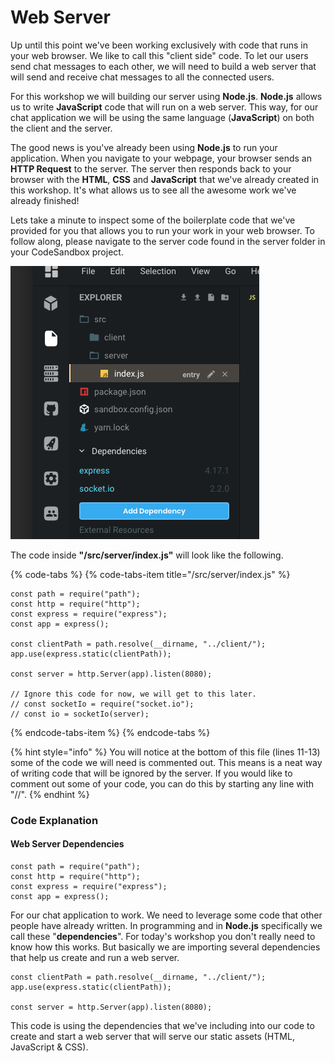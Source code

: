 # Web Server

Up until this point we've been working exclusively with code that runs in your web browser. We like to call this "client side" code. To let our users send chat messages to each other, we will need to build a web server that will send and receive chat messages to all the connected users.

For this workshop we will building our server using  **Node.js**. **Node.js** allows us to write **JavaScript** code that will run on a web server. This way, for our chat application we will be using the same language \(**JavaScript**\) on both the client and the server.

The good news is you've already been using **Node.js** to run your application. When you navigate to your webpage, your browser sends an **HTTP Request** to the server. The server then responds back to your browser with the **HTML**, **CSS** and **JavaScript** that we've already created in this workshop. It's what allows us to see all the awesome work we've already finished!

Lets take a minute to inspect some of the boilerplate code that we've provided for you that allows you to run your work in your web browser.  To follow along, please navigate to the server code found in the server folder in your CodeSandbox project.

![&quot;/src/server/index.js&quot;](.gitbook/assets/screen-shot-2019-07-04-at-11.04.12-am.png)

The code inside **"/src/server/index.js"** will look like the following.

{% code-tabs %}
{% code-tabs-item title="/src/server/index.js" %}
```text
const path = require("path");
const http = require("http");
const express = require("express");
const app = express();

const clientPath = path.resolve(__dirname, "../client/");
app.use(express.static(clientPath));

const server = http.Server(app).listen(8080);

// Ignore this code for now, we will get to this later.
// const socketIo = require("socket.io");
// const io = socketIo(server);

```
{% endcode-tabs-item %}
{% endcode-tabs %}

{% hint style="info" %}
You will notice at the bottom of this file \(lines 11-13\) some of the code we will need is commented out. This means is a neat way of writing code that will be ignored by the server.  If you would like to comment out some of your code, you can do this by starting any line with "//".
{% endhint %}

### Code Explanation

#### Web Server Dependencies

```text
const path = require("path");
const http = require("http");
const express = require("express");
const app = express();
```

For our chat application to work. We need to leverage some code that other people have already written. In programming and in **Node.js** specifically we call these "**dependencies**". For today's workshop you don't really need to know how this works. But basically we are importing several dependencies that help us create and run a web server. 

```text
const clientPath = path.resolve(__dirname, "../client/");
app.use(express.static(clientPath));

const server = http.Server(app).listen(8080);
```

This code is using the dependencies that we've including into our code to create and start a web server that will serve our static assets \(HTML, JavaScript & CSS\). 

